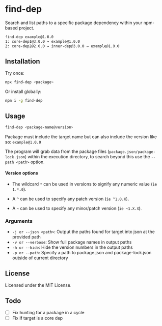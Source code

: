 # find-dep

Search and list paths to a specific package dependency within your npm-based project.

```sh
find-dep example@1.0.0
1: core-dep1@3.0.0 → example@1.0.0
2: core-dep2@2.0.0 → inner-dep@3.0.0 → example@1.0.0
```

## Installation

Try once:

```sh
npx find-dep <package>
```

Or install globally:

```sh
npm i -g find-dep
```

## Usage

```sh
find-dep <package-name@version>
```

Package must include the target name but can also include the version like so: `example@1.0.0`

The program will grab data from the package files (`package.json/package-lock.json`) within the execution directory,
to search beyond this use the `--path <path>` option.

#### Version options

-   The wildcard `*` can be used in versions to signify any numeric value (`ie 1.*.0`).

-   A `^` can be used to specify any patch version (`ie ^1.0.X`).

-   A `~` can be used to specify any minor/patch version (`ie ~1.X.X`).

### Arguments

-   `-j or --json <path>`: Output the paths found for target into json at the provided path
-   `-v or --verbose`: Show full package names in output paths
-   `-h or --hide`: Hide the version numbers in the output paths
-   `-p or --path`: Specify a path to package.json and package-lock.json outside of current directory

## License

Licensed under the MIT License.

## Todo

-   [ ] Fix hunting for a package in a cycle
-   [ ] Fix if target is a core dep
